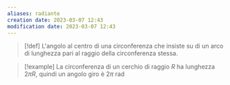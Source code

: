 ```yaml
---
aliases: radiante
creation date: 2023-03-07 12:43
modification date: 2023-03-07 12:43
---
```

>[!def]
>L'angolo al centro di una circonferenza che insiste su di un arco di lunghezza pari al raggio della circonferenza stessa.


>[!example]
>La circonferenza di un cerchio di raggio $R$ ha lunghezza $2 \pi R$, quindi un angolo giro è $2\pi \mathrm{\ rad}$
